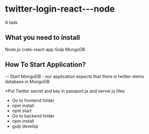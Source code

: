 # twitter-login-react---node
A task.

## What you need to install

Node.js
crate-react-app
Gulp
MongoDB


## How To Start Application?

-- Start MongoDB - our application expects that there is twitter-demo database in MongoDB

*Put Twitter secret and key in passport.js and server.js files

- Go to frontend folder
- npm install
- npm start
- Go to backend folder
- npm install
- gulp develop
